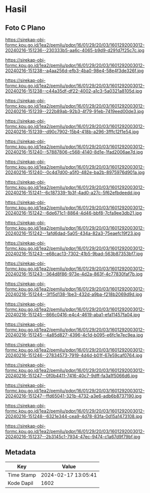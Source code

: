 # Hasil

## Foto C Plano

https://sirekap-obj-formc.kpu.go.id/1ea2/pemilu/pdpr/16/01/29/20/03/1601292003012-20240216-151236--230333b5-aa6c-4065-b9d9-d291d7f25c7c.jpg

https://sirekap-obj-formc.kpu.go.id/1ea2/pemilu/pdpr/16/01/29/20/03/1601292003012-20240216-151238--a4aa256d-efb3-4ba0-98e4-58e4f3de326f.jpg

https://sirekap-obj-formc.kpu.go.id/1ea2/pemilu/pdpr/16/01/29/20/03/1601292003012-20240216-151238--c44a35df-df22-4002-a1c3-5a0321a8105d.jpg

https://sirekap-obj-formc.kpu.go.id/1ea2/pemilu/pdpr/16/01/29/20/03/1601292003012-20240216-151239--222b89ab-92b3-4f79-91eb-7419eed00de3.jpg

https://sirekap-obj-formc.kpu.go.id/1ea2/pemilu/pdpr/16/01/29/20/03/1601292003012-20240216-151239--d90c7902-15b4-418b-a296-3fffc12f1e54.jpg

https://sirekap-obj-formc.kpu.go.id/1ea2/pemilu/pdpr/16/01/29/20/03/1601292003012-20240216-151240--57887806-c568-4140-8d1e-1fad2006ae7d.jpg

https://sirekap-obj-formc.kpu.go.id/1ea2/pemilu/pdpr/16/01/29/20/03/1601292003012-20240216-151240--0c4d7d00-a5f0-482e-ba2b-8975976d901a.jpg

https://sirekap-obj-formc.kpu.go.id/1ea2/pemilu/pdpr/16/01/29/20/03/1601292003012-20240216-151241--6c187339-1b3f-4ad0-a27c-5f62efbdeedd.jpg

https://sirekap-obj-formc.kpu.go.id/1ea2/pemilu/pdpr/16/01/29/20/03/1601292003012-20240216-151242--6de671c1-8864-4d46-bbf8-7cfa9ee3db21.jpg

https://sirekap-obj-formc.kpu.go.id/1ea2/pemilu/pdpr/16/01/29/20/03/1601292003012-20240216-151242--1afd6dad-5a05-434a-82a3-75eaefc19f23.jpg

https://sirekap-obj-formc.kpu.go.id/1ea2/pemilu/pdpr/16/01/29/20/03/1601292003012-20240216-151243--e68cac13-7302-41b5-9bad-563b87353bf7.jpg

https://sirekap-obj-formc.kpu.go.id/1ea2/pemilu/pdpr/16/01/29/20/03/1601292003012-20240216-151243--364d8f86-973e-4d2a-863f-4c77830faf7b.jpg

https://sirekap-obj-formc.kpu.go.id/1ea2/pemilu/pdpr/16/01/29/20/03/1601292003012-20240216-151244--3f15d138-1be3-432d-a9ba-f218b2069d9d.jpg

https://sirekap-obj-formc.kpu.go.id/1ea2/pemilu/pdpr/16/01/29/20/03/1601292003012-20240216-151245--866c0416-e4c4-4619-aba1-efa11457fa04.jpg

https://sirekap-obj-formc.kpu.go.id/1ea2/pemilu/pdpr/16/01/29/20/03/1601292003012-20240216-151245--4a85d827-4396-4c1d-b095-e6fc1e7ec9ea.jpg

https://sirekap-obj-formc.kpu.go.id/1ea2/pemilu/pdpr/16/01/29/20/03/1601292003012-20240216-151246--27834573-7919-4d4d-b01f-67e59caf0764.jpg

https://sirekap-obj-formc.kpu.go.id/1ea2/pemilu/pdpr/16/01/29/20/03/1601292003012-20240216-151247--0f0b4411-7416-40c7-9dff-fa3a1f5066d6.jpg

https://sirekap-obj-formc.kpu.go.id/1ea2/pemilu/pdpr/16/01/29/20/03/1601292003012-20240216-151247--ffd65041-321b-4732-a3e6-adb6b8737190.jpg

https://sirekap-obj-formc.kpu.go.id/1ea2/pemilu/pdpr/16/01/29/20/03/1601292003012-20240216-151248--6321e344-cea9-4d78-83fa-0d15a1473108.jpg

https://sirekap-obj-formc.kpu.go.id/1ea2/pemilu/pdpr/16/01/29/20/03/1601292003012-20240216-151237--2b3145c1-7934-47ec-9474-c1a67d9f79bf.jpg


## Metadata

| Key        | Value               |
| ---------- | ------------------- |
| Time Stamp | 2024-02-17 13:05:41 |
| Kode Dapil | 1602                |



